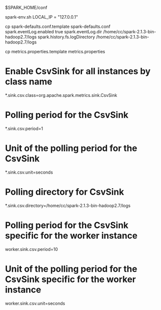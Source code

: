 $SPARK_HOME/conf

spark-env.sh
LOCAL_IP = "127.0.0.1"

cp spark-defaults.conf.template spark-defaults.conf
spark.eventLog.enabled           true
spark.eventLog.dir               /home/cc/spark-2.1.3-bin-hadoop2.7/logs
spark.history.fs.logDirectory    /home/cc/spark-2.1.3-bin-hadoop2.7/logs

cp metrics.properties.template metrics.properties
# Enable CsvSink for all instances by class name
*.sink.csv.class=org.apache.spark.metrics.sink.CsvSink

# Polling period for the CsvSink
*.sink.csv.period=1
# Unit of the polling period for the CsvSink
*.sink.csv.unit=seconds

# Polling directory for CsvSink
*.sink.csv.directory=/home/cc/spark-2.1.3-bin-hadoop2.7/logs

# Polling period for the CsvSink specific for the worker instance
worker.sink.csv.period=10
# Unit of the polling period for the CsvSink specific for the worker instance
worker.sink.csv.unit=seconds

